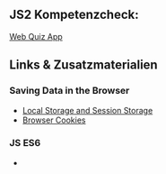 ## JS2 Kompetenzcheck:
[Web Quiz App](javascript_2_kompetenzcheck.md)

## Links & Zusatzmaterialien
### Saving Data in the Browser
- [Local Storage and Session Storage](https://developer.mozilla.org/en-US/docs/Web/API/Web_Storage_API)
- [Browser Cookies](https://www.w3schools.com/js/js_cookies.asp)

### JS ES6
- 
  



